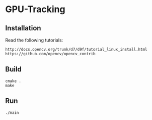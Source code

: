 # GPU-Tracking

## Installation

Read the following tutorials:

    http://docs.opencv.org/trunk/d7/d9f/tutorial_linux_install.html
    https://github.com/opencv/opencv_contrib

## Build

    cmake .
    make

## Run

    ./main
